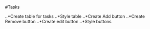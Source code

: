 #Tasks

..*Create table for tasks
..*Style table
..*Create Add button
..*Create Remove button
..*Create edit button
..*Style buttons